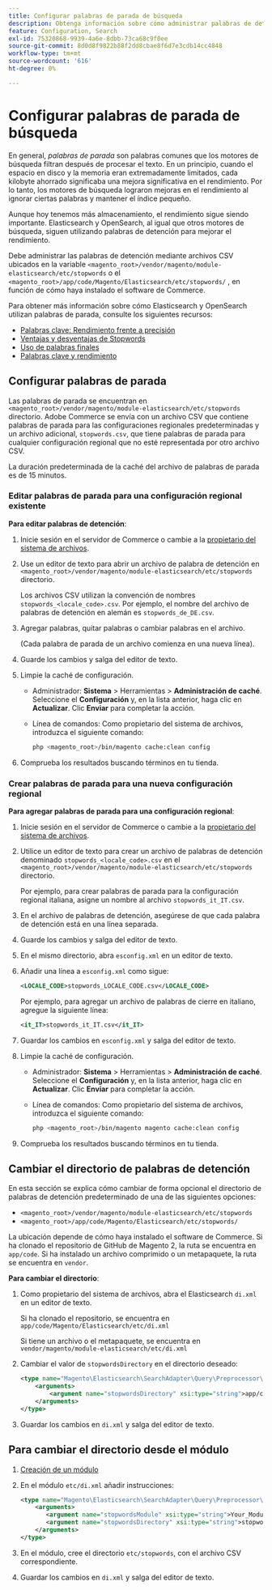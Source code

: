 ```yaml
---
title: Configurar palabras de parada de búsqueda
description: Obtenga información sobre cómo administrar palabras de detención para Adobe Commerce mediante archivos CSV.
feature: Configuration, Search
exl-id: 75320868-9939-4a6e-8dbb-73ca68c9f0ee
source-git-commit: 8d0d8f9822b88f2dd8cbae8f6d7e3cdb14cc4848
workflow-type: tm+mt
source-wordcount: '616'
ht-degree: 0%

---
```


# Configurar palabras de parada de búsqueda

En general, _palabras de parada_ son palabras comunes que los motores de búsqueda filtran después de procesar el texto. En un principio, cuando el espacio en disco y la memoria eran extremadamente limitados, cada kilobyte ahorrado significaba una mejora significativa en el rendimiento. Por lo tanto, los motores de búsqueda lograron mejoras en el rendimiento al ignorar ciertas palabras y mantener el índice pequeño.

Aunque hoy tenemos más almacenamiento, el rendimiento sigue siendo importante. Elasticsearch y OpenSearch, al igual que otros motores de búsqueda, siguen utilizando palabras de detención para mejorar el rendimiento.

Debe administrar las palabras de detención mediante archivos CSV ubicados en la variable `<magento_root>/vendor/magento/module-elasticsearch/etc/stopwords` o el `<magento_root>/app/code/Magento/Elasticsearch/etc/stopwords/` , en función de cómo haya instalado el software de Commerce.

Para obtener más información sobre cómo Elasticsearch y OpenSearch utilizan palabras de parada, consulte los siguientes recursos:

- [Palabras clave: Rendimiento frente a precisión](https://www.elastic.co/guide/en/elasticsearch/guide/current/stopwords.html)
- [Ventajas y desventajas de Stopwords](https://www.elastic.co/guide/en/elasticsearch/guide/current/pros-cons-stopwords.html)
- [Uso de palabras finales](https://www.elastic.co/guide/en/elasticsearch/guide/current/using-stopwords.html)
- [Palabras clave y rendimiento](https://www.elastic.co/guide/en/elasticsearch/guide/current/stopwords-performance.html)

## Configurar palabras de parada

Las palabras de parada se encuentran en `<magento_root>/vendor/magento/module-elasticsearch/etc/stopwords` directorio. Adobe Commerce se envía con un archivo CSV que contiene palabras de parada para las configuraciones regionales predeterminadas y un archivo adicional, `stopwords.csv`, que tiene palabras de parada para cualquier configuración regional que no esté representada por otro archivo CSV.

La duración predeterminada de la caché del archivo de palabras de parada es de 15 minutos.

### Editar palabras de parada para una configuración regional existente

**Para editar palabras de detención**:

1. Inicie sesión en el servidor de Commerce o cambie a la [propietario del sistema de archivos](../../installation/prerequisites/file-system/overview.md).
1. Use un editor de texto para abrir un archivo de palabra de detención en `<magento_root>/vendor/magento/module-elasticsearch/etc/stopwords` directorio.

   Los archivos CSV utilizan la convención de nombres `stopwords_<locale_code>.csv`. Por ejemplo, el nombre del archivo de palabras de detención en alemán es `stopwords_de_DE.csv`.

1. Agregar palabras, quitar palabras o cambiar palabras en el archivo.

   (Cada palabra de parada de un archivo comienza en una nueva línea).

1. Guarde los cambios y salga del editor de texto.
1. Limpie la caché de configuración.

   - Administrador: **Sistema** > Herramientas > **Administración de caché**. Seleccione el **Configuración** y, en la lista anterior, haga clic en **Actualizar**. Clic **Enviar** para completar la acción.

   - Línea de comandos: Como propietario del sistema de archivos, introduzca el siguiente comando:

     ```bash
     php <magento_root>/bin/magento cache:clean config
     ```

1. Comprueba los resultados buscando términos en tu tienda.

### Crear palabras de parada para una nueva configuración regional

**Para agregar palabras de parada para una configuración regional**:

1. Inicie sesión en el servidor de Commerce o cambie a la [propietario del sistema de archivos](../../installation/prerequisites/file-system/overview.md).

1. Utilice un editor de texto para crear un archivo de palabras de detención denominado `stopwords_<locale_code>.csv` en el `<magento_root>/vendor/magento/module-elasticsearch/etc/stopwords` directorio.

   Por ejemplo, para crear palabras de parada para la configuración regional italiana, asigne un nombre al archivo `stopwords_it_IT.csv`.

1. En el archivo de palabras de detención, asegúrese de que cada palabra de detención está en una línea separada.
1. Guarde los cambios y salga del editor de texto.
1. En el mismo directorio, abra `esconfig.xml` en un editor de texto.
1. Añadir una línea a `esconfig.xml` como sigue:

   ```xml
   <LOCALE_CODE>stopwords_LOCALE_CODE.csv</LOCALE_CODE>
   ```

   Por ejemplo, para agregar un archivo de palabras de cierre en italiano, agregue la siguiente línea:

   ```xml
   <it_IT>stopwords_it_IT.csv</it_IT>
   ```

1. Guardar los cambios en `esconfig.xml` y salga del editor de texto.
1. Limpie la caché de configuración.

   - Administrador: **Sistema** > Herramientas > **Administración de caché**. Seleccione el **Configuración** y, en la lista anterior, haga clic en **Actualizar**. Clic **Enviar** para completar la acción.

   - Línea de comandos: Como propietario del sistema de archivos, introduzca el siguiente comando:

     ```bash
     php <magento_root>/bin/magento magento cache:clean config
     ```

1. Comprueba los resultados buscando términos en tu tienda.

## Cambiar el directorio de palabras de detención

En esta sección se explica cómo cambiar de forma opcional el directorio de palabras de detención predeterminado de una de las siguientes opciones:

- `<magento_root>/vendor/magento/module-elasticsearch/etc/stopwords`
- `<magento_root>/app/code/Magento/Elasticsearch/etc/stopwords/`

La ubicación depende de cómo haya instalado el software de Commerce. Si ha clonado el repositorio de GitHub de Magento 2, la ruta se encuentra en `app/code`. Si ha instalado un archivo comprimido o un metapaquete, la ruta se encuentra en `vendor`.

**Para cambiar el directorio**:

1. Como propietario del sistema de archivos, abra el Elasticsearch `di.xml` en un editor de texto.

   Si ha clonado el repositorio, se encuentra en `app/code/Magento/Elasticsearch/etc/di.xml`

   Si tiene un archivo o el metapaquete, se encuentra en `vendor/magento/module-elasticsearch/etc/di.xml`

1. Cambiar el valor de `stopwordsDirectory` en el directorio deseado:

   ```xml
   <type name="Magento\Elasticsearch\SearchAdapter\Query\Preprocessor\Stopwords">
       <arguments>
           <argument name="stopwordsDirectory" xsi:type="string">app/code/Magento/Elasticsearch/etc/stopwords</argument>
       </arguments>
   </type>
   ```

1. Guardar los cambios en `di.xml` y salga del editor de texto.

## Para cambiar el directorio desde el módulo

1. [Creación de un módulo](https://developer.adobe.com/commerce/php/development/build/component-file-structure/)
1. En el módulo `etc/di.xml` añadir instrucciones:

   ```xml
   <type name="Magento\Elasticsearch\SearchAdapter\Query\Preprocessor\Stopwords">
       <arguments>
          <argument name="stopwordsModule" xsi:type="string">Your_Module</argument>
          <argument name="stopwordsDirectory" xsi:type="string">stopwords</argument>
       </arguments>
   </type>
   ```

1. En el módulo, cree el directorio `etc/stopwords`, con el archivo CSV correspondiente.

1. Guardar los cambios en `di.xml` y salga del editor de texto.
